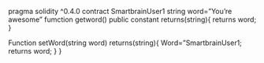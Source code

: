 pragma solidity ^0.4.0
contract SmartbrainUser1
	string word=”You’re awesome”
	fumction getword() public constant returns(string){
	returns word;
}
	
  Function setWord(string word) returns(string){
	Word=”SmartbrainUser1;
	returns word;
}
}
